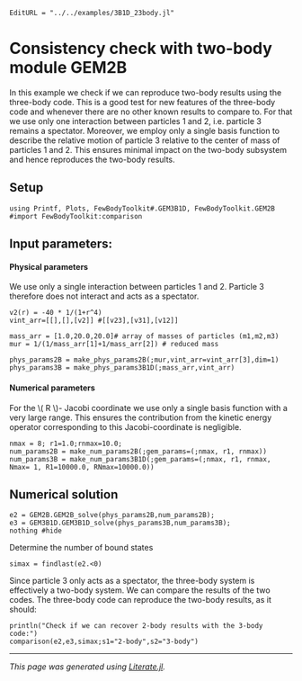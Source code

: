 ```@meta
EditURL = "../../examples/3B1D_23body.jl"
```

# Consistency check with two-body module GEM2B

In this example we check if we can reproduce two-body results using the three-body code. This is a good test for new features of the three-body code and whenever there are no other known results to compare to. For that we use only one interaction between particles 1 and 2, i.e. particle 3 remains a spectator. Moreover, we employ only a single basis function to describe the relative motion of particle 3 relative to the center of mass of particles 1 and 2. This ensures minimal impact on the two-body subsystem and hence reproduces the two-body results.

## Setup

````@example 3B1D_23body
using Printf, Plots, FewBodyToolkit#.GEM3B1D, FewBodyToolkit.GEM2B
#import FewBodyToolkit:comparison
````

## Input parameters:
#### Physical parameters

We use only a single interaction between particles 1 and 2. Particle 3 therefore does not interact and acts as a spectator.

````@example 3B1D_23body
v2(r) = -40 * 1/(1+r^4)
vint_arr=[[],[],[v2]] #[[v23],[v31],[v12]]

mass_arr = [1.0,20.0,20.0]# array of masses of particles (m1,m2,m3)
mur = 1/(1/mass_arr[1]+1/mass_arr[2]) # reduced mass

phys_params2B = make_phys_params2B(;mur,vint_arr=vint_arr[3],dim=1)
phys_params3B = make_phys_params3B1D(;mass_arr,vint_arr)
````

#### Numerical parameters

For the \\( R \\)- Jacobi coordinate we use only a single basis function with a very large range. This ensures the contribution from the kinetic energy operator corresponding to this Jacobi-coordinate is negligible.

````@example 3B1D_23body
nmax = 8; r1=1.0;rnmax=10.0;
num_params2B = make_num_params2B(;gem_params=(;nmax, r1, rnmax))
num_params3B = make_num_params3B1D(;gem_params=(;nmax, r1, rnmax, Nmax= 1, R1=10000.0, RNmax=10000.0))
````

## Numerical solution

````@example 3B1D_23body
e2 = GEM2B.GEM2B_solve(phys_params2B,num_params2B);
e3 = GEM3B1D.GEM3B1D_solve(phys_params3B,num_params3B);
nothing #hide
````

Determine the number of bound states

````@example 3B1D_23body
simax = findlast(e2.<0)
````

Since particle 3 only acts as a spectator, the three-body system is effectively a two-body system. We can compare the results of the two codes. The three-body code can reproduce the two-body results, as it should:

````@example 3B1D_23body
println("Check if we can recover 2-body results with the 3-body code:")
comparison(e2,e3,simax;s1="2-body",s2="3-body")
````

---

*This page was generated using [Literate.jl](https://github.com/fredrikekre/Literate.jl).*


